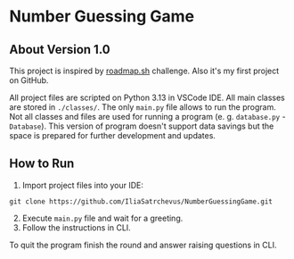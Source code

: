 # Number Guessing Game

## About Version 1.0

This project is inspired by [roadmap.sh](https://roadmap.sh/projects/number-guessing-game) challenge. Also it's my first project on GitHub.

All project files are scripted on Python 3.13 in VSCode IDE. All main classes are stored in `./classes/`. The only `main.py` file allows to run the program. Not all classes and files are used for running a program (e. g. `database.py` - `Database`). This version of program doesn't support data savings but the space is prepared for further development and updates.

## How to Run

1. Import project files into your IDE:

```
git clone https://github.com/IliaSatrchevus/NumberGuessingGame.git

```

2. Execute `main.py` file and wait for a greeting.
3. Follow the instructions in CLI.

To quit the program finish the round and answer raising questions in CLI.
